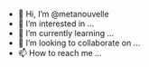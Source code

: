 - 👋 Hi, I’m @metanouvelle
- 👀 I’m interested in ...
- 🌱 I’m currently learning ...
- 💞️ I’m looking to collaborate on ...
- 📫 How to reach me ...

<!---
metanouvelle/metanouvelle is a ✨ special ✨ repository because its `README.md` (this file) appears on your GitHub profile.
You can click the Preview link to take a look at your changes.
--->
